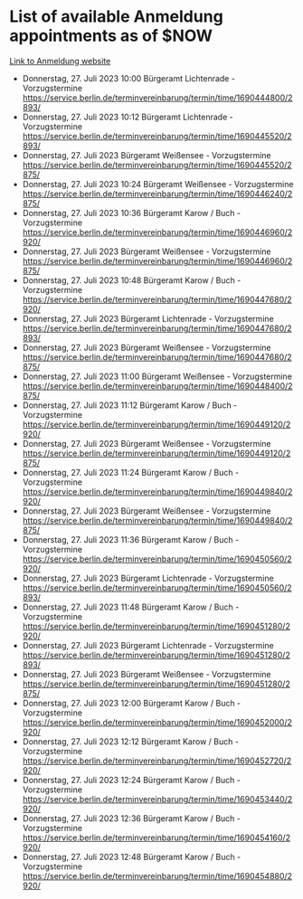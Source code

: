 # List of available Anmeldung appointments as of $NOW
[Link to Anmeldung website](https://service.berlin.de/terminvereinbarung/termin/tag.php?termin=1&anliegen[]=120686&dienstleisterlist=122210,122217,327316,122219,327312,122227,327314,122231,327346,122243,327348,122254,122252,329742,122260,329745,122262,329748,122271,327278,122273,327274,122277,327276,330436,122280,327294,122282,327290,122284,327292,122291,327270,122285,327266,122286,327264,122296,327268,150230,329760,122297,327286,122294,327284,122312,329763,122314,329775,122304,327330,122311,327334,122309,327332,317869,122281,327352,122279,329772,122283,122276,327324,122274,327326,122267,329766,122246,327318,122251,327320,122257,327322,122208,327298,122226,327300&herkunft=http%3A%2F%2Fservice.berlin.de%2Fdienstleistung%2F120686%2F)
- Donnerstag, 27. Juli 2023 10:00 Bürgeramt Lichtenrade - Vorzugstermine https://service.berlin.de/terminvereinbarung/termin/time/1690444800/2893/
- Donnerstag, 27. Juli 2023 10:12 Bürgeramt Lichtenrade - Vorzugstermine https://service.berlin.de/terminvereinbarung/termin/time/1690445520/2893/
- Donnerstag, 27. Juli 2023  Bürgeramt Weißensee - Vorzugstermine https://service.berlin.de/terminvereinbarung/termin/time/1690445520/2875/
- Donnerstag, 27. Juli 2023 10:24 Bürgeramt Weißensee - Vorzugstermine https://service.berlin.de/terminvereinbarung/termin/time/1690446240/2875/
- Donnerstag, 27. Juli 2023 10:36 Bürgeramt Karow / Buch - Vorzugstermine https://service.berlin.de/terminvereinbarung/termin/time/1690446960/2920/
- Donnerstag, 27. Juli 2023  Bürgeramt Weißensee - Vorzugstermine https://service.berlin.de/terminvereinbarung/termin/time/1690446960/2875/
- Donnerstag, 27. Juli 2023 10:48 Bürgeramt Karow / Buch - Vorzugstermine https://service.berlin.de/terminvereinbarung/termin/time/1690447680/2920/
- Donnerstag, 27. Juli 2023  Bürgeramt Lichtenrade - Vorzugstermine https://service.berlin.de/terminvereinbarung/termin/time/1690447680/2893/
- Donnerstag, 27. Juli 2023  Bürgeramt Weißensee - Vorzugstermine https://service.berlin.de/terminvereinbarung/termin/time/1690447680/2875/
- Donnerstag, 27. Juli 2023 11:00 Bürgeramt Weißensee - Vorzugstermine https://service.berlin.de/terminvereinbarung/termin/time/1690448400/2875/
- Donnerstag, 27. Juli 2023 11:12 Bürgeramt Karow / Buch - Vorzugstermine https://service.berlin.de/terminvereinbarung/termin/time/1690449120/2920/
- Donnerstag, 27. Juli 2023  Bürgeramt Weißensee - Vorzugstermine https://service.berlin.de/terminvereinbarung/termin/time/1690449120/2875/
- Donnerstag, 27. Juli 2023 11:24 Bürgeramt Karow / Buch - Vorzugstermine https://service.berlin.de/terminvereinbarung/termin/time/1690449840/2920/
- Donnerstag, 27. Juli 2023  Bürgeramt Weißensee - Vorzugstermine https://service.berlin.de/terminvereinbarung/termin/time/1690449840/2875/
- Donnerstag, 27. Juli 2023 11:36 Bürgeramt Karow / Buch - Vorzugstermine https://service.berlin.de/terminvereinbarung/termin/time/1690450560/2920/
- Donnerstag, 27. Juli 2023  Bürgeramt Lichtenrade - Vorzugstermine https://service.berlin.de/terminvereinbarung/termin/time/1690450560/2893/
- Donnerstag, 27. Juli 2023 11:48 Bürgeramt Karow / Buch - Vorzugstermine https://service.berlin.de/terminvereinbarung/termin/time/1690451280/2920/
- Donnerstag, 27. Juli 2023  Bürgeramt Lichtenrade - Vorzugstermine https://service.berlin.de/terminvereinbarung/termin/time/1690451280/2893/
- Donnerstag, 27. Juli 2023  Bürgeramt Weißensee - Vorzugstermine https://service.berlin.de/terminvereinbarung/termin/time/1690451280/2875/
- Donnerstag, 27. Juli 2023 12:00 Bürgeramt Karow / Buch - Vorzugstermine https://service.berlin.de/terminvereinbarung/termin/time/1690452000/2920/
- Donnerstag, 27. Juli 2023 12:12 Bürgeramt Karow / Buch - Vorzugstermine https://service.berlin.de/terminvereinbarung/termin/time/1690452720/2920/
- Donnerstag, 27. Juli 2023 12:24 Bürgeramt Karow / Buch - Vorzugstermine https://service.berlin.de/terminvereinbarung/termin/time/1690453440/2920/
- Donnerstag, 27. Juli 2023 12:36 Bürgeramt Karow / Buch - Vorzugstermine https://service.berlin.de/terminvereinbarung/termin/time/1690454160/2920/
- Donnerstag, 27. Juli 2023 12:48 Bürgeramt Karow / Buch - Vorzugstermine https://service.berlin.de/terminvereinbarung/termin/time/1690454880/2920/

